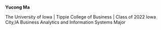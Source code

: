**Yucong Ma**

The University of Iowa | Tippie College of Business | Class of 2022
Iowa City,IA
Business Analytics and Information Systems Major

